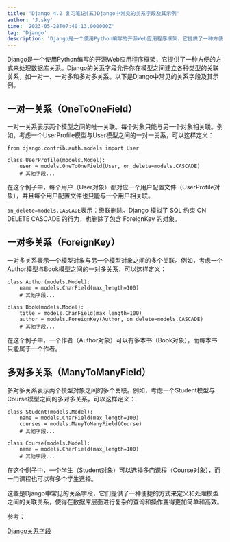```yaml
---
title: 'Django 4.2 复习笔记(五)Django中常见的关系字段及其示例'
author: 'J.sky'
time: '2023-05-28T07:40:13.000000Z'
tag: 'Django'
description: 'Django是一个使用Python编写的开源Web应用程序框架，它提供了一种方便的方式来处理数据库关系。Django的关系字段允许你在模型之间建立各种类型的关联关系，如一对一、一对多和多对多关系。以下是Django中常见的关系字段及其示例。'
---
```

Django是一个使用Python编写的开源Web应用程序框架，它提供了一种方便的方式来处理数据库关系。Django的关系字段允许你在模型之间建立各种类型的关联关系，如一对一、一对多和多对多关系。以下是Django中常见的关系字段及其示例。

## 一对一关系（OneToOneField）

一对一关系表示两个模型之间的唯一关联。每个对象只能与另一个对象相关联。例如，考虑一个UserProfile模型与User模型之间的一对一关系，可以这样定义：

    from django.contrib.auth.models import User

    class UserProfile(models.Model):
        user = models.OneToOneField(User, on_delete=models.CASCADE)
        # 其他字段...

在这个例子中，每个用户（User对象）都对应一个用户配置文件（UserProfile对象），并且每个用户配置文件也只能与一个用户相关联。

`on_delete=models.CASCADE`表示：级联删除。Django 模拟了 SQL 约束 ON DELETE CASCADE 的行为，也删除了包含 ForeignKey 的对象。

## 一对多关系（ForeignKey）

一对多关系表示一个模型对象与另一个模型对象之间的多个关联。例如，考虑一个Author模型与Book模型之间的一对多关系，可以这样定义：

    class Author(models.Model):
        name = models.CharField(max_length=100)
        # 其他字段...

    class Book(models.Model):
        title = models.CharField(max_length=100)
        author = models.ForeignKey(Author, on_delete=models.CASCADE)
        # 其他字段...

在这个例子中，一个作者（Author对象）可以有多本书（Book对象），而每本书只能属于一个作者。

## 多对多关系（ManyToManyField）

多对多关系表示两个模型对象之间的多个关联。例如，考虑一个Student模型与Course模型之间的多对多关系，可以这样定义：

    class Student(models.Model):
        name = models.CharField(max_length=100)
        courses = models.ManyToManyField(Course)
        # 其他字段...

    class Course(models.Model):
        name = models.CharField(max_length=100)
        # 其他字段...

在这个例子中，一个学生（Student对象）可以选择多门课程（Course对象），而一门课程也可以有多个学生选择。

这些是Django中常见的关系字段，它们提供了一种便捷的方式来定义和处理模型之间的关联关系，使得在数据库层面进行复杂的查询和操作变得更加简单和高效。

参考：

[Django关系字段](https://docs.djangoproject.com/zh-hans/4.2/ref/models/fields/#module-django.db.models.fields.related)